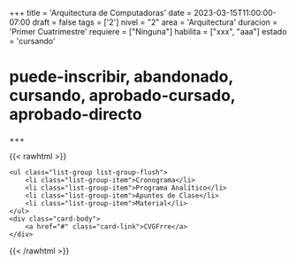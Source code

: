 +++
title = 'Arquitectura de Computadoras'
date = 2023-03-15T11:00:00-07:00
draft = false
tags = ['2']
nivel = "2"
area = 'Arquitectura'
duracion = 'Primer Cuatrimestre'
requiere = ["Ninguna"]
habilita = ["xxx", "aaa"]
estado = 'cursando'
# puede-inscribir, abandonado, cursando, aprobado-cursado, aprobado-directo
+++

{{< rawhtml >}}

    <ul class="list-group list-group-flush">
        <li class="list-group-item">Cronograma</li>
        <li class="list-group-item">Programa Analítico</li>
        <li class="list-group-item">Apuntes de Clase</li>
        <li class="list-group-item">Material</li>
    </ul>
    <div class="card-body">
        <a href="#" class="card-link">CVGFrre</a>
    </div>


{{< /rawhtml >}}
